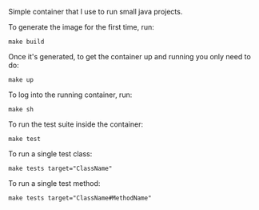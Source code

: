 
Simple container that I use to run small java projects.

To generate the image for the first time, run:

```
make build
```

Once it's generated, to get the container up and running you only need to do:

```
make up
```

To log into the running container, run:

```
make sh
```

To run the test suite inside the container:

```
make test
```

To run a single test class:

```
make tests target="ClassName"
```

To run a single test method:

```
make tests target="ClassName#MethodName"
```
